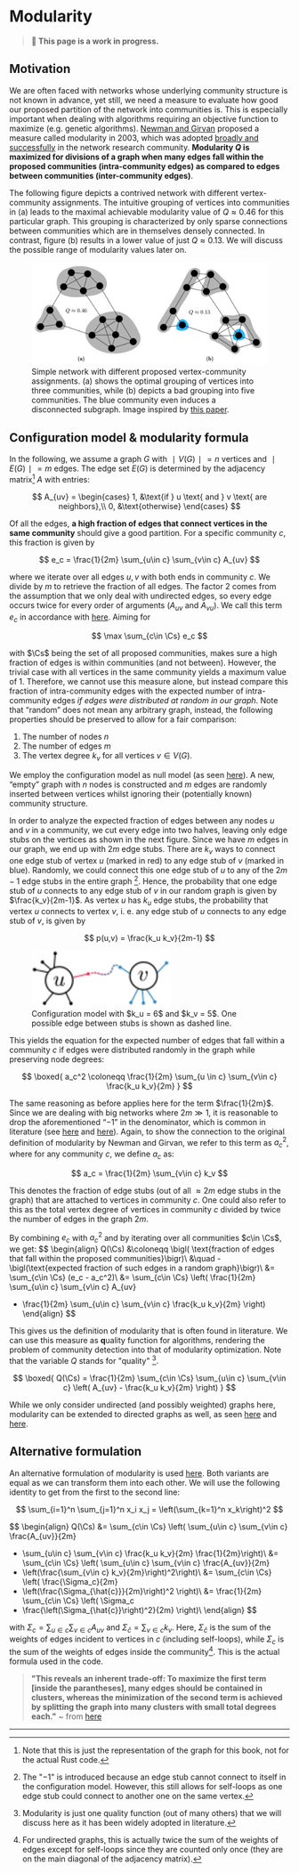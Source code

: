 # Modularity

> **🚨 This page is a work in progress.**

## Motivation

We are often faced with networks whose underlying community structure is not known in advance, yet still, we need a measure to evaluate how good our proposed partition of the network into communities is. This is especially important when dealing with algorithms requiring an objective function to maximize (e.g. genetic algorithms).
[Newman and Girvan](https://doi.org/10.1103%2Fphysreve.70.066111) proposed a measure called modularity in 2003, which was adopted [broadly and successfully](https://doi.org/10.1016/j.physrep.2009.11.002) in the network research community. **Modularity $Q$ is maximized for divisions of a graph when many edges fall within the proposed communities (intra-community edges) as compared to edges between communities (inter-community edges)**.

The following figure depicts a contrived network with different vertex-community assignments. The intuitive grouping of vertices into communities in (a) leads to the maximal achievable modularity value of $Q ≈ 0.46$ for this particular graph. This grouping is characterized by only sparse connections between communities which are in themselves densely connected. In contrast, figure (b) results in a lower value of just $Q ≈ 0.13$. We will discuss the possible range of modularity values later on.

<figure class="center">
    <img src="./simple-network-modularity-comparison.svg"
         alt="Different qualities for different vertex-community assignments">
    <figcaption>Simple network with different proposed vertex-community assignments. (a) shows the optimal grouping of vertices into three communities, while (b) depicts a bad grouping into five communities. The blue community even induces a disconnected subgraph. Image inspired by <a href="https://www.pnas.org/doi/full/10.1073/pnas.0601602103">this paper</a>.</figcaption>
</figure>



## Configuration model & modularity formula

In the following, we assume a graph $G$ with $∣V (G)∣ = n$ vertices and $∣E(G)∣ = m$ edges. The edge set $E(G)$ is determined by the adjacency matrix[^graph-repr] $A$ with entries:

$$
A_{uv} = \begin{cases}
    1, &\text{if } u \text{ and } v \text{ are neighbors},\\
    0, &\text{otherwise}
\end{cases}
$$

Of all the edges, **a high fraction of edges that connect vertices in the same community** should give a good partition. For a specific community $c$, this fraction is given by

$$
e_c = \frac{1}{2m} \sum_{u\in c} \sum_{v\in c} A_{uv}
$$

where we iterate over all edges ${u, v}$ with both ends in community $c$. We divide by $m$ to retrieve the fraction of all edges. The factor $2$ comes from the assumption that we only deal with undirected edges, so every edge occurs twice for every order of arguments ($A_{uv}$ and $A_{vu}$). We call this term $e_c$ in accordance with [here](https://doi.org/10.1103/PhysRevE.70.066111). Aiming for

$$
\max \sum_{c\in \Cs} e_c
$$


with $\Cs$ being the set of all proposed communities, makes sure a high fraction of edges is within communities (and not between). However, the trivial case with all vertices in the same community yields a maximum value of $1$. Therefore, we cannot use this measure alone, but instead compare this fraction of intra-community edges with the expected number of intra-community edges *if edges were distributed at random in our graph*. Note that “random” does not mean any arbitrary graph, instead, the following properties should be preserved to allow for a fair comparison:

1. The number of nodes $n$
2. The number of edges $m$
3. The vertex degree $k_v$ for all vertices $v\in V(G)$.

We employ the configuration model as null model (as seen [here](https://doi.org/10.1103%2Fphysreve.69.026113)). A new, “empty” graph with $n$ nodes is constructed and $m$ edges are randomly inserted between vertices whilst ignoring their (potentially known) community structure.

In order to analyze the expected fraction of edges between any nodes $u$ and $v$ in a community, we cut every edge into two halves, leaving only edge stubs on the vertices as shown in the next figure. Since we have $m$ edges in our graph, we end up with $2m$ edge stubs. There are $k_v$ ways to connect one edge stub of vertex $u$ (marked in red) to any edge stub of $v$ (marked in blue). Randomly, we could connect this one edge stub of $u$ to any of the $2m− 1$ edge stubs in the entire graph [^edge-stubs-self-loops]. Hence, the probability that one edge stub of $u$ connects to any edge stub of $v$ in our random graph is given by $\frac{k_v}{2m-1}$. As vertex $u$ has $k_u$ edge stubs, the probability that vertex $u$ connects to vertex $v$, i. e. any edge stub of $u$ connects to any edge stub of $v$, is given by

$$
p(u,v) = \frac{k_u k_v}{2m-1}
$$


<figure class="center">
    <img src="./configuration-model.svg"
         alt="Configuration model"
         width="250px">
    <figcaption>Configuration model with $k_u = 6$ and $k_v = 5$. One possible edge between stubs is shown as dashed line.
    </figcaption>
</figure>


This yields the equation for the expected number of edges that fall within a
community $c$ if edges were distributed randomly in the graph while preserving
node degrees:

$$
\boxed{
a_c^2 \coloneqq \frac{1}{2m} \sum_{u \in c} \sum_{v\in c} \frac{k_u k_v}{2m}
}
$$

The same reasoning as before applies here for the term $\frac{1}{2m}$. Since we are dealing with big networks where $2m ≫ 1$, it is reasonable to drop the aforementioned “$−1$” in the denominator, which is common in literature (see [here](https://doi.org/10.1103/PhysRevE.70.066111) and [here](https://doi.org/10.1073%2Fpnas.0601602103)). Again, to show the connection to the original definition of modularity by Newman and Girvan, we refer to this term as $a_c^2$, where for any community $c$, we define $a_c$ as:

$$
a_c = \frac{1}{2m} \sum_{v\in c} k_v
$$

This denotes the fraction of edge stubs (out of all $\approx 2m$ edge stubs in the graph) that are attached to vertices in community $c$. One could also refer to this as the total vertex degree of vertices in community $c$ divided by twice the number of edges in the graph $2m$.

By combining $e_c$ with $a_c^2$ and by iterating over all communities $c\in \Cs$, we get:
$$
\begin{align}
Q(\Cs) &\coloneqq \bigl( \text{fraction of edges that fall within the proposed communities}\bigr)\\
&\quad - \bigl(\text{expected fraction of such edges in a random graph}\bigr)\\
&= \sum_{c\in \Cs} (e_c - a_c^2)\\
&= \sum_{c\in \Cs} \left(
    \frac{1}{2m} \sum_{u\in c} \sum_{v\in c} A_{uv}
- \frac{1}{2m} \sum_{u\in c} \sum_{v\in c} \frac{k_u k_v}{2m}
\right)
\end{align}
$$

This gives us the definition of modularity that is often found in literature. We can use this measure as **q**uality function for algorithms, rendering the problem of community detection into that of modularity optimization. Note that the variable $Q$ stands for "quality" [^quality].

$$
\boxed{
    Q(\Cs) = \frac{1}{2m} \sum_{c\in \Cs} \sum_{u\in c} \sum_{v\in c}
    \left( A_{uv} - \frac{k_u k_v}{2m} \right)
}
$$

While we only consider undirected (and possibly weighted) graphs here, modularity can be extended to directed graphs as well, as seen [here](https://doi.org/10.1088/1367-2630/9/6/176) and [here](https://hal.archives-ouvertes.fr/hal-01231784).



## Alternative formulation

An alternative formulation of modularity is used [here](https://arxiv.org/pdf/physics/0608255.pdf). Both variants are equal as we can transform them into each other. We will use the following identity to get from the first to the second line:

$$
\sum_{i=1}^n \sum_{j=1}^n x_i x_j = \left(\sum_{k=1}^n x_k\right)^2
$$

$$
\begin{align}
Q(\Cs) &= \sum_{c\in \Cs}
\left( \sum_{u\in c} \sum_{v\in c} \frac{A_{uv}}{2m}
- \sum_{u\in c} \sum_{v\in c} \frac{k_u k_v}{2m} \frac{1}{2m}\right)\\
&= \sum_{c\in \Cs}
\left( \sum_{u\in c} \sum_{v\in c} \frac{A_{uv}}{2m}
- \left(\frac{\sum_{v\in c} k_v}{2m}\right)^2\right)\\
&= \sum_{c\in \Cs} \left( \frac{\Sigma_c}{2m}
- \left(\frac{\Sigma_{\hat{c}}}{2m}\right)^2 \right)\\
&= \frac{1}{2m} \sum_{c\in \Cs} \left( \Sigma_c
- \frac{\left(\Sigma_{\hat{c}}\right)^2}{2m} \right)\\
\end{align}
$$

with $\Sigma_c = \sum_{u\in c} \sum_{v \in c} A_{uv}$ and $\Sigma_{\hat{c}} = \sum_{v\in c} k_v$. Here, $\Sigma_{\hat{c}}$ is the sum of the weights of edges incident to vertices in $c$ (including self-loops), while $\Sigma_c$ is the sum of the weights of edges inside the community[^weights-inside]. This is the actual formula used in the code.



> **"This reveals an inherent trade-off: To maximize the first term [inside the parantheses], many edges should be contained in clusters, whereas the minimization of the second term is achieved by splitting the graph into many clusters with small total degrees each."** ~ from [here](https://doi.org/10.1109/TKDE.2007.190689)


<!-- Footnotes -->
---

[^graph-repr]: Note that this is just the representation of the graph for this book, not for the actual Rust code.

[^edge-stubs-self-loops]: The "$-1$" is introduced because an edge stub cannot connect to itself in the configuration model. However, this still allows for self-loops as one edge stub could connect to another one on the same vertex.

[^quality]: Modularity is just one quality function (out of many others) that we will discuss here as it has been widely adopted in literature.

[^weights-inside]: For undirected graphs, this is actually twice the sum of the weights of edges except for self-loops since they are counted only once (they are on the main diagonal of the adjacency matrix).
